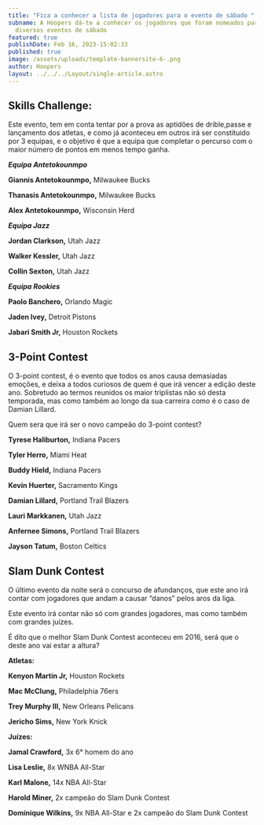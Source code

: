 ```yaml
---
title: "Fica a conhecer a lista de jogadores para o evento de sábado "
subname: A Hoopers dá-te a conhecer os jogadores que foram nomeados para os
  diversos eventos de sábado
featured: true
publishDate: Feb 16, 2023-15:02:33
published: true
image: /assets/uploads/template-bannersite-6-.png
author: Hoopers
layout: ../../../Layout/single-article.astro
---
```

<!--StartFragment-->

## Skills Challenge:

Este evento, tem em conta tentar por a prova as aptidões de drible,passe e lançamento dos atletas, e como já aconteceu em outros irá ser constituido por 3 equipas, e o objetivo é que a equipa que completar o percurso com o maior número de pontos em menos tempo ganha.



***Equipa Antetokounmpo***

**Giannis Antetokounmpo,** Milwaukee Bucks

**Thanasis Antetokounmpo,** Milwaukee Bucks

**Alex Antetokounmpo,** Wisconsin Herd

***Equipa Jazz***

**Jordan Clarkson,** Utah Jazz

**Walker Kessler,** Utah Jazz

**Collin Sexton,** Utah Jazz

***Equipa Rookies***

**Paolo Banchero,** Orlando Magic

**Jaden Ivey,** Detroit Pistons

**Jabari Smith Jr,** Houston Rockets



## 3-Point Contest

O 3-point contest, é o evento que todos os anos causa demasiadas emoções, e deixa a todos curiosos de quem é que irá vencer a edição deste ano. Sobretudo ao termos reunidos os maior triplistas não só desta temporada, mas como também ao longo da sua carreira como é o caso de Damian Lillard.  

Quem sera que irá ser o novo campeão do 3-point contest?



**Tyrese Haliburton,** Indiana Pacers

**Tyler Herro,** Miami Heat

**Buddy Hield,** Indiana Pacers

**Kevin Huerter,** Sacramento Kings

**Damian Lillard,** Portland Trail Blazers

**Lauri Markkanen,** Utah Jazz

**Anfernee Simons,** Portland Trail Blazers

**Jayson Tatum,** Boston Celtics



## Slam Dunk Contest

O último evento da noite será o concurso de afundanços, que este ano irá contar com jogadores que andam a causar “danos” pelos aros da liga. 

Este evento irá contar não só com grandes jogadores, mas como também com grandes juízes. 

É dito que o melhor Slam Dunk Contest aconteceu em 2016, será que o deste ano vai estar a altura?



**Atletas:**



**Kenyon Martin Jr,** Houston Rockets

**Mac McClung,** Philadelphia 76ers

**Trey Murphy III,** New Orleans Pelicans

**Jericho Sims,** New York Knick



**Juízes:**



**Jamal Crawford,** 3x 6° homem do ano

**Lisa Leslie,** 8x WNBA All-Star

**Karl Malone,** 14x NBA All-Star

**Harold Miner,** 2x campeão do Slam Dunk Contest

**Dominique Wilkins,** 9x NBA All-Star e 2x campeão do Slam Dunk Contest



<!--EndFragment-->
